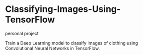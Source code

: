 # Classifying-Images-Using-TensorFlow
personal project

Train a Deep Learning model to classify images of clothing using Convolutional Neural Networks in TensorFlow.
